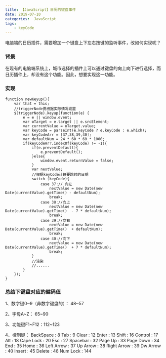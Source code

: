 ```yaml
---
title: 【JavaScript】日历的键盘事件
date: 2019-07-10
categories:  JavaScript
tags:
    - keyCode
---
```

电脑端的日历插件，需要增加一个键盘上下左右按键的监听事件，改如何实现呢？

<!--more-->

### 背景
在现有的电脑端系统上，城市选择的插件上可以通过键盘的向上向下进行选择，而日历插件上，却没有这个功能。因此，想要实现这一功能。

### 实现
    function newKeyup(){
		var that = this;
        //triggerNode要根据实际情况设置
		$(triggerNode).keyup(function(e) {
			e = e || window.event;
			var oTarget = e.target || e.srcElement;
			var currentValue = oTarget.value;
			var keyCode = parseInt(e.keyCode ? e.keyCode : e.which);
			var keyCodeArr = [37,38,39,40];
			var defaultNum = 24 * 60 * 60 * 1000;
			if(keyCodeArr.indexOf(keyCode) != -1){
				if(e.preventDefault){
					e.preventDefault();
				}else{
					window.event.returnValue = false;
				}
				var nextValue;
                //根据keyCode计算要跳转的日期
				switch (keyCode){
					case 37:// 向左
						nextValue = new Date(new Date(currentValue).getTime() - defaultNum);
						break;
					case 38://向上
						nextValue = new Date(new Date(currentValue).getTime()  - 7 * defaultNum);
						break;
					case 39://向右
						nextValue = new Date(new Date(currentValue).getTime()  + defaultNum);
						break;
					case 40://向下
						nextValue = new Date(new Date(currentValue).getTime()  + 7 * defaultNum);
						break;
				}
				//渲染
                //......
			}
		});
	}

### 总结下键盘对应的健码值
1、数字键0~9（非数字键盘的）： 48~57 

2、字母A~Z： 65~90

3、功能键F1~F12：112~123

4、控制键：
    BackSpace : 8
    Tab : 9
    Clear : 12
    Enter : 13
    Shift : 16
    Control : 17
    Alt : 18
    Cape Lock : 20
    Esc : 27
    Spacebar : 32
    Page Up : 33
    Page Down : 34
    End : 35
    Home : 36
    Left Arrow : 37
    Up Arrow : 38
    Right Arrow : 39
    Dw Arrow : 40
    Insert : 45
    Delete : 46
    Num Lock : 144

